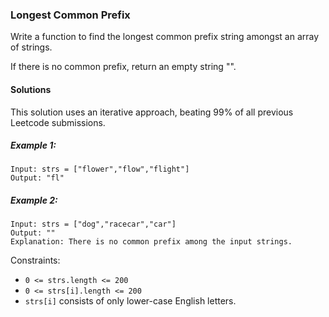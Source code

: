 ### Longest Common Prefix

Write a function to find the longest common prefix string amongst an array of strings.

If there is no common prefix, return an empty string "".

#### Solutions

This solution uses an iterative approach, beating 99% of all previous Leetcode submissions.

##### Example 1:
```
Input: strs = ["flower","flow","flight"]
Output: "fl"
```

##### Example 2:
```
Input: strs = ["dog","racecar","car"]
Output: ""
Explanation: There is no common prefix among the input strings.
```
 
Constraints:
- `0 <= strs.length <= 200`
- `0 <= strs[i].length <= 200`
- `strs[i]` consists of only lower-case English letters.